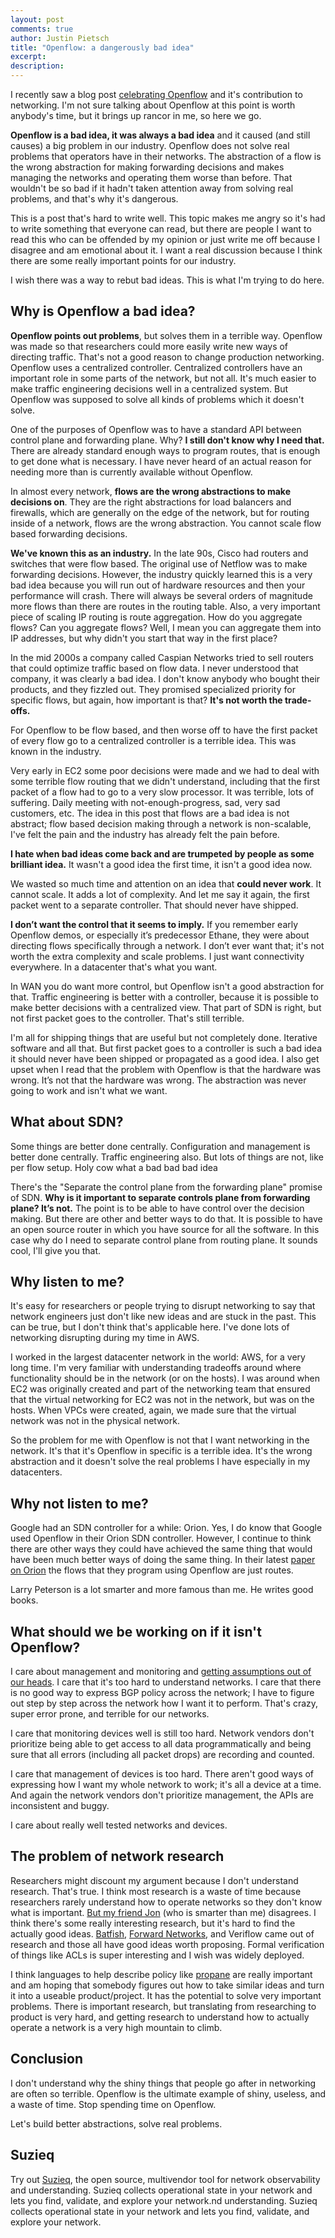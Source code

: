 ```yaml
---
layout: post
comments: true
author: Justin Pietsch
title: "Openflow: a dangerously bad idea"
excerpt:
description:
---
```


I recently saw a blog post [celebrating Openflow](https://opennetworking.org/news-and-events/blog/openflow-catalyst-that-kickstarted-the-sdn-transformation/) and it's contribution to networking. I'm not sure talking about Openflow at this point is worth anybody's time, but it brings up rancor in me, so here we go.

**Openflow is a bad idea, it was always a bad idea** and it caused (and still causes) a big problem in our industry. Openflow does not solve real problems that operators have in their networks. The abstraction of a flow is the wrong abstraction for making forwarding decisions and makes managing the networks and operating them worse than before. That wouldn't be so bad if it hadn't taken attention away from solving real problems, and that's why it's dangerous.

This is a post that's hard to write well. This topic makes me angry so it's had to write something that everyone can read, but there are people I want to read this who can be offended by my opinion or just write me off because I disagree and am emotional about it. I want a real discussion because I think there are some really important points for our industry.

I wish there was a way to rebut bad ideas. This is what I'm trying to do here.

## Why is Openflow a bad idea?

**Openflow points out problems**, but solves them in a terrible way. Openflow was made so that researchers could more easily write new ways of directing traffic. That's not a good reason to change production networking. Openflow uses a centralized controller. Centralized controllers have an important role in some parts of the network, but not all. It's much easier to make traffic engineering decisions well in a centralized system. But Openflow was supposed to solve all kinds of problems which it doesn't solve.

One of the purposes of Openflow was to have a standard API between control plane and forwarding plane. Why? **I still don't know why I need that.** There are already standard enough ways to program routes, that is enough to get done what is necessary. I have never heard of an actual reason for needing more than is currently available without Openflow.

In almost every network, **flows are the wrong abstractions to make decisions on**. They are the right abstractions for load balancers and firewalls, which are generally on the edge of the network, but for routing inside of a network, flows are the wrong abstraction. You cannot scale flow based forwarding decisions.

**We've known this as an industry.** In the late 90s, Cisco had routers and switches that were flow based. The original use of Netflow was to make forwarding decisions. However, the industry quickly learned this is a very bad idea because you will run out of hardware resources and then your performance will crash. There will always be several orders of magnitude more flows than there are routes in the routing table. Also, a very important piece of scaling IP routing is route aggregation. How do you aggregate flows? Can you aggregate flows? Well, I mean you can aggregate them into IP addresses, but why didn't you start that way in the first place?

In the mid 2000s a company called Caspian Networks tried to sell routers that could optimize traffic based on flow data. I never understood that company, it was clearly a bad idea. I don't know anybody who bought their products, and they fizzled out. They promised specialized priority for specific flows, but again, how important is that? **It's not worth the trade-offs.**

For Openflow to be flow based, and then worse off to have the first packet of every flow go to a centralized controller is a terrible idea. This was known in the industry.

Very early in EC2 some poor decisions were made and we had to deal with some terrible flow routing that we didn't understand, including that the first packet of a flow had to go to a very slow processor. It was terrible, lots of suffering. Daily meeting with not-enough-progress, sad, very sad customers, etc. The idea in this post that flows are a bad idea is not abstract; flow based decision making through a network is non-scalable, I've felt the pain and the industry has already felt the pain before.

**I hate when bad ideas come back and are trumpeted by people as some brilliant idea.** It wasn't a good idea the first time, it isn't a good idea now.

We wasted so much time and attention on an idea that **could never work**. It cannot scale. It adds a lot of complexity. And let me say it again, the first packet went to a separate controller. That should never have shipped.

**I don’t want the control that it seems to imply.** If you remember early Openflow demos, or especially it’s predecessor Ethane, they were about directing flows specifically through a network. I don’t ever want that; it's not worth the extra complexity and scale problems. I just want connectivity everywhere. In a datacenter that's what you want.

In WAN you do want more control, but Openflow isn't a good abstraction for that. Traffic engineering is better with a controller, because it is possible to make better decisions with a centralized view. That part of SDN is right, but not first packet goes to the controller. That's still terrible.

I'm all for shipping things that are useful but not completely done. Iterative software and all that. But first packet goes to a controller is such a bad idea it should never have been shipped or propagated as a good idea. I also get upset when I read that the problem with Openflow is that the hardware was wrong. It’s not that the hardware was wrong. The abstraction was never going to work and isn't what we want.

## What about SDN?

Some things are better done centrally. Configuration and management is better done centrally. Traffic engineering also. But lots of things are not, like per flow setup. Holy cow what a bad bad bad idea

There's the "Separate the control plane from the forwarding plane" promise of SDN. **Why is it important to separate controls plane from forwarding plane? It’s not.** The point is to be able to have control over the decision making. But there are other and better ways to do that. It is possible to have an open source router in which you have source for all the software. In this case why do I need to separate control plane from routing plane. It sounds cool, I'll give you that.

## Why listen to me?

It's easy for researchers or people trying to disrupt networking to say that network engineers just don't like new ideas and are stuck in the past. This can be true, but I don't think that's applicable here. I've done lots of networking disrupting during my time in AWS.

I worked in the largest datacenter network in the world: AWS, for a very long time. I'm very familiar with understanding tradeoffs around where functionality should be in the network (or on the hosts). I was around when EC2 was originally created and part of the networking team that ensured that the virtual networking for EC2 was not in the network, but was on the hosts. When VPCs were created, again, we made sure that the virtual network was not in the physical network.

So the problem for me with Openflow is not that I want networking in the network. It's that it's Openflow in specific is a terrible idea. It's the wrong abstraction and it doesn't solve the real problems I have especially in my datacenters.

## Why not listen to me?

Google had an SDN controller for a while: Orion. Yes, I do know that Google used Openflow in their Orion SDN controller. However, I continue to think there are other ways they could have achieved the same thing that would have been much better ways of doing the same thing. In their latest [paper on Orion](https://www.usenix.org/conference/nsdi21/presentation/ferguson) the flows that they program using Openflow are just routes.

Larry Peterson is a lot smarter and more famous than me. He writes good books.

## What should we be working on if it isn't Openflow?

I care about management and monitoring and [getting assumptions out of our heads](https://elegantnetwork.github.io/posts/getting-assumptions-out-of-our-heads/). I care that it's too hard to understand networks. I care that there is no good way to express BGP policy across the network; I have to figure out step by step across the network how I want it to perform. That's crazy, super error prone, and terrible for our networks.

I care that monitoring devices well is still too hard. Network vendors don't prioritize being able to get access to all data programmatically and being sure that all errors (including all packet drops) are recording and counted.

I care that management of devices is too hard. There aren't good ways of expressing how I want my whole network to work; it's all a device at a time. And again the network vendors don't prioritize management, the APIs are inconsistent and buggy.

I care about really well tested networks and devices.

## The problem of network research

Researchers might discount my argument because I don't understand research. That's true. I think most research is a waste of time because researchers rarely understand how to operate networks so they don't know what is important. [But my friend Jon](https://research.vmware.com/researchers/jon-howell) (who is smarter than me) disagrees. I think there's some really interesting research, but it's hard to find the actually good ideas. [Batfish](https://www.batfish.org/), [Forward Networks](https://forwardnetworks.com/), and Veriflow came out of research and those all have good ideas worth proposing. Formal verification of things like ACLs is super interesting and I wish was widely deployed.

I think languages to help describe policy like [propane](https://propane-lang.org/) are really important and am hoping that somebody figures out how to take similar ideas and turn it into a useable product/project. It has the potential to solve very important problems. There is important research, but translating from researching to product is very hard, and getting research to understand how to actually operate a network is a very high mountain to climb.

## Conclusion

I don't understand why the shiny things that people go after in networking are often so terrible. Openflow is the ultimate example of shiny, useless, and a waste of time. Stop spending time on Openflow.

Let's build better abstractions, solve real problems.

## Suzieq

Try out [Suzieq](https://www.stardustsystems.net/suzieq/), the open source, multivendor tool for network observability and understanding. Suzieq collects operational state in your network and lets you find, validate, and explore your network.nd understanding. Suzieq collects operational state in your network and lets you find, validate, and explore your network.